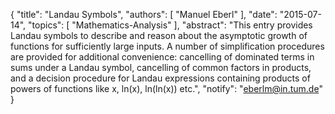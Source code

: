 {
    "title": "Landau Symbols",
    "authors": [
        "Manuel Eberl"
    ],
    "date": "2015-07-14",
    "topics": [
        "Mathematics-Analysis"
    ],
    "abstract": "This entry provides Landau symbols to describe and reason about the asymptotic growth of functions for sufficiently large inputs. A number of simplification procedures are provided for additional convenience: cancelling of dominated terms in sums under a Landau symbol, cancelling of common factors in products, and a decision procedure for Landau expressions containing products of powers of functions like x, ln(x), ln(ln(x)) etc.",
    "notify": "eberlm@in.tum.de"
}